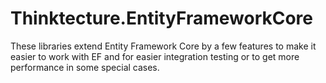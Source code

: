 # Thinktecture.EntityFrameworkCore
These libraries extend Entity Framework Core  by a few features to make it easier to work with EF and for easier integration testing or to get more performance in some special cases.
